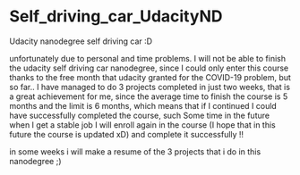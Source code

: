 # Self_driving_car_UdacityND
Udacity nanodegree self driving car :D 

unfortunately due to personal and time problems. I will not be able to finish the udacity self driving car nanodegree, since I could only enter this course thanks to the free month that udacity granted for the COVID-19 problem, but so far..
I have managed to do 3 projects completed in just two weeks, that is a great achievement for me, since the average time to finish the course is 5 months and the limit is 6 months, which means that if I continued I could have successfully completed the course, such Some time in the future when I get a stable job I will enroll again in the course (I hope that in this future the course is updated xD) and complete it successfully !! 

in some weeks i will make a resume of the 3 projects that i do in this nanodegree ;) 
